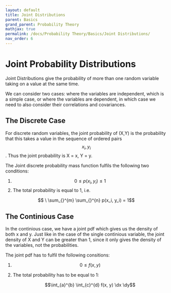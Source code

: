```yaml
---
layout: default
title: Joint Distributions
parent: Basics
grand_parent: Probability Theory
mathjax: true
permalink: /docs/Probability Theory/Basics/Joint Distributions/
nav_order: 6
---
```


# Joint Probability Distributions
Joint Distributions give the probability of more than one random variable taking on a value at the same time.

We can consider two cases: where the variables are independent, which is a simple case, or where the variables are dependent, in which case we need to also consider their correlations and covariances.

## The Discrete Case
For discrete random variables, the joint probability of (X,Y) is the probability that this takes a value in the sequence of ordered pairs $${x_i, y_i}$$. Thus the joint probability is X = x, Y = y.

The Joint discrete probability mass function fulfils the following two conditions:

1. $$0 \leq p(x_i, y_i) \leq 1$$
2. The total probability is equal to 1, i.e.

$$ \ \sum_{}^{m} \sum_{}^{n} p(x_i, y_i) = 1$$

## The Continious Case
In the continious case, we have a joint pdf which gives us the density of both x and y. Just like in the case of the single continious variable, the joint density of X and Y can be greater than 1, since it only gives the density of the variables, not the probabilities.

The joint pdf has to fulfil the following consitions:

1. $$0 \leq f(x,y)$$
2. The total probability has to be equal to 1:

   $$\int_{a}^{b} \int_{c}^{d} f(x, y) \dx \dy$$

   
